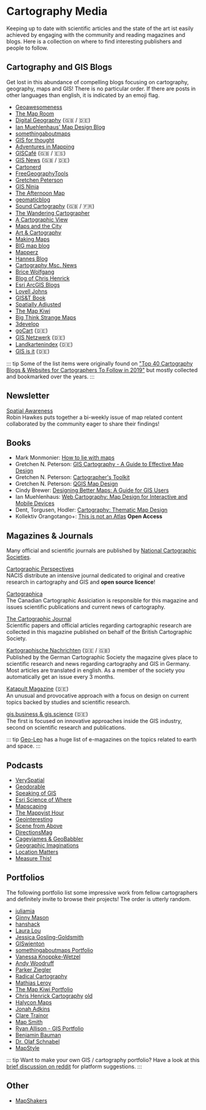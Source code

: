 # Cartography Media
Keeping up to date with scientific articles and the state of the art ist easily achieved by engaging with the community and reading magazines and blogs. Here is a collection on where to find interesting publishers and people to follow. 

## Cartography and GIS Blogs

Get lost in this abundance of compelling blogs focusing on cartography, geography, maps and GIS! There is no particular order. If there are posts in other languages than english, it is indicated by an emoji flag.

* [Geoawesomeness](https://geoawesomeness.com/)
* [The Map Room](https://www.maproomblog.com/)
* [Digital Geography](http://www.digital-geography.com/)  (:gb: / :de:)
* [Ian Muehlenhaus' Map Design Blog](http://ian.muehlenhaus.com/category/design-tips-for-cartographers/)
* [somethingaboutmaps](https://somethingaboutmaps.wordpress.com/)
* [GIS for thought](https://gisforthought.com/portfolio/)
* [Adventures in Mapping](https://adventuresinmapping.com/)
* [GISCafé](http://www.giscafe.com/)  (:gb: / :es:)
* [GIS News](http://www.gis-news.de/) (:gb: / :de:)
* [Cartonerd](http://cartonerd.blogspot.com/)
* [FreeGeographyTools](https://freegeographytools.com/) 
* [Gretchen Peterson](https://www.gretchenpeterson.com/)
* [GIS Ninja](http://gisninja.blogspot.com/)
* [The Afternoon Map](http://www.midafternoonmap.com/)
* [geomaticblog](https://geomaticblog.net/)
* [Sound Cartography](https://soundcartography.wordpress.com/) (:gb: / :fr:)
* [The Wandering Cartographer](https://wanderingcartographer.wordpress.com/)
* [A Cartographic View](http://cartoview.blogspot.com/)
* [Maps and the City](http://mapsandthecity.com/)
* [Art & Cartography](https://artcarto.wordpress.com/)
* [Making Maps](https://makingmaps.net/)
* [BIG map blog](http://www.bigmapblog.com/)
* [Mapperz](http://mapperz.blogspot.com/)
* [Hannes Blog](http://hannes.enjoys.it/blog/)
* [Cartography Msc. News](https://cartographymaster.eu/news/)
* [Brice Wolfgang](http://bricewolfgang.com/index.html)
* [Blog of Chris Henrick](https://clhenrick.io/blog/)
* [Esri ArcGIS Blogs](https://www.esri.com/arcgis-blog/overview/)
* [Lovell Johns](https://www.lovelljohns.com/blog/)
* [GIS&T Book](https://gistbok.ucgis.org/)
* [Spatially Adjusted](https://spatiallyadjusted.com/)
* [The Map Kiwi](https://www.andrewdc.co.nz/blog/)
* [Big Think Strange Maps](https://bigthink.com/strange-maps/)
* [3develop](http://www.3develop.nl/blog/category/cartography/)
* [goCart](http://www.gocartography.de/) (:de:)
* [GIS Netzwerk](https://www.gis-netzwerk.com/) (:de:)
* [Landkartenindex](https://landkartenindex.blogspot.com/) (:de:)
* [GIS is it](https://gisisit.wordpress.com/) (:de:)


::: tip 
Some of the list items were originally found on ["Top 40 Cartography Blogs & Websites for Cartographers To Follow in 2019"](https://blog.feedspot.com/cartography_blogs/) but mostly collected and bookmarked over the years. 
::: 


## Newsletter

[Spatial Awareness](https://www.getrevue.co/profile/maps)  
Robin Hawkes puts together a bi-weekly issue of map related content collaborated by the community eager to share their findings!

## Books

- Mark Monmonier: [How to lie with maps](https://www.amazon.com/How-Maps-Third-Mark-Monmonier/dp/022643592X/ref=as_li_ss_tl?ie=UTF8&linkCode=sl1&tag=pe03-20&linkId=5e96cfe93abb5c52cb6e03e635f5d1f3&language=en_US)
- Gretchen N. Peterson: [GIS Cartography - A Guide to Effective Map Design](https://www.amazon.com/GIS-Cartography-Effective-Design-Second/dp/1482220679/ref=as_li_ss_tl?ie=UTF8&linkCode=sl1&tag=pe03-20&linkId=76108ed200aecc1d38f371a87206fefe) 
- Gretchen N. Peterson: [Cartographer's Toolkit](https://www.amazon.com/Cartographers-Toolkit-Colors-Typography-Patterns/dp/0615467946/ref=as_li_ss_tl?ie=UTF8&linkCode=sl1&tag=pe03-20&linkId=81f589a8f8f6ee38f4b9cd7aecf361d2)
- Gretchen N. Peterson: [QGIS Map Design](https://www.amazon.com/dp/0998547743/ref=as_li_ss_tl?ie=UTF8&linkCode=sl1&tag=pe03-20&linkId=fa1f966fd60569af431d0bad4b189252&language=en_US)
- Cindy Brewer: [Designing Better Maps: A Guide for GIS Users](https://www.amazon.com/dp/1589484401/ref=pd_lpo_sbs_dp_ss_1?pf_rd_p=1944687662&pf_rd_s=lpo-top-stripe-1&pf_rd_t=201&pf_rd_i=1589480899&pf_rd_m=ATVPDKIKX0DER&pf_rd_r=WB8CEBHTTVSVWQMQJ08R)
- Ian Muehlenhaus: [Web Cartography: Map Design for Interactive and Mobile Devices](https://www.amazon.com/Web-Cartography-Design-Interactive-Devices/dp/1439876223/ref=sr_1_1?ie=UTF8&qid=1426689794&sr=8-1&keywords=ian+muehlenhaus)
- Dent, Torgusen, Hodler: [Cartography: Thematic Map Design](https://www.amazon.com/gp/product/0072943823/ref=as_li_ss_tl?ie=UTF8&camp=1789&creative=390957&creativeASIN=0072943823&linkCode=as2&tag=pe03-20)
- Kollektiv Orangotango+: [This is not an Atlas](https://notanatlas.org/book/) **Open Access**

## Magazines & Journals
Many official and scientific journals are published by [National Cartographic Societies](/societies.html#national-societies). 

[Cartographic Perspectives](https://cartographicperspectives.org/)  
NACIS distribute an intensive journal dedicated to original and creative research in cartography and GIS and **open source licence**! 

[Cartographica](https://utpjournals.press/loi/cart)  
The Canadian Cartographic Assiciation is responsible for this magazine and issues scientific publications and current news of cartography. 

[The Cartographic Journal](https://www.tandfonline.com/toc/ycaj20/current)  
Scientific papers and official articles regarding cartographic research are collected in this magazine published on behalf of the British Cartographic Society. 

[Kartographische Nachrichten](https://www.dgfk.net/kn/) (:de: / :gb:)  
Published by the German Cartographic Society the magazine gives place to scientific research and news regarding cartography and GIS in Germany. Most articles are translated in english. As a member of the society you automatically get an issue every 3 months. 

[Katapult Magazine](https://katapult-magazin.de/ueber-katapult/) (:de:)  
An unusual and provocative approach with a focus on design on current topics backed by studies and scientific research.

[gis.business & gis.science](https://gispoint.de/gis-familie.html) (:de:)  
The first is focused on innovative approaches inside the GIS industry, second on scientific research and publications. 

::: tip 
[Geo-Leo](https://geo-leo.de/e-zeitschriften/) has a huge list of e-magazines on the topics related to earth and space. 
:::


## Podcasts

- [VerySpatial](https://veryspatial.com/avsp/)
- [Geodorable](https://geodorable.com/)
- [Speaking of GIS](https://speakingofgis.com/)
- [Esri Science of Where](https://www.esri.com/about/newsroom/podcast/)
- [Mapscaping](https://mapscaping.com/blogs/the-mapscaping-podcast)
- [The Mappyist Hour](http://www.themappyisthour.com/)
- [Geointeresting](https://soundcloud.com/nga_geoint)
- [Scene from Above](http://scenefromabove.org/)
- [DirectionsMag](https://www.directionsmag.com/playlist/8792)
- [Cageyjames & GeoBabbler](https://cng.fireside.fm/)
- [Geographic Imaginations](https://podcasts.apple.com/us/podcast/geographical-imaginations/id1386704057?mt=2)
- [Location Matters](https://ngis.com.au/Newsroom/Podcast)
- [Measure This!](http://anchor.fm/measure-this)

## Portfolios
The following portfolio list some impressive work from fellow cartographers and definitely invite to browse their projects! The order is utterly random.

- [juliamia](http://www.juliamia.ch/index_en)  
- [Ginny Mason](http://ginnymason.com/)
- [hanshack](http://www.hanshack.com/)  
- [Laura Lou](http://www.laura-lou.com?lang=eng)  
- [Jessica Gosling-Goldsmith](http://www.gosling-goldsmith.com/)  
- [GISwienton](https://www.giswienton.com/portfolio)  
- [somethingaboutmaps Portfolio](https://somethingaboutmaps.com/Portfolio)  
- [Vanessa Knoppke-Wetzel](https://vknoppkewetzel.github.io/)
- [Andy Woodruff](https://andywoodruff.com/)  
- [Parker Ziegler](https://parkerziegler.com/)  
- [Radical Cartography](http://www.radicalcartography.net/)
- [Mathias Leroy](https://mathiasleroy.com/)
- [The Map Kiwi Portfolio](https://www.andrewdc.co.nz/my-portfolio/)  
- [Chris Henrick Cartography](https://clhenrick.io/) [old](http://chrishenrick.com/)  
- [Halycon Maps](https://www.halcyonmaps.com/)
- [Jonah Adkins](https://www.jonahadkins.com/projects/)  
- [Clare Trainor](http://www.claretrainor.com/)  
- [Map Smith](https://mapsmith.net/)  
- [Ryan Allison - GIS Portfolio](https://sites.google.com/site/rallison231ewugis/)
- [Benjamin Bauman](https://www.benjaminbauman.net/)
- [Dr. Olaf Schnabel](http://oschnabel.carto.net/#portfolio)
- [MapStyle](http://mapstyle.ign.fr/)

::: tip
Want to make your own GIS / cartography portfolio? Have a look at this [brief discussion on reddit](https://www.reddit.com/r/gis/comments/57k838/best_platform_for_a_professional_gis/) for platform suggestions. 
:::

## Other

- [MapShakers](http://mapshakers.com/)